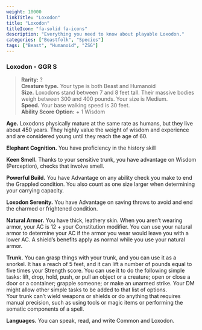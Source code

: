 ```yaml
---
weight: 10000
linkTitle: "Loxodon"
title: "Loxodon"
titleIcon: "fa-solid fa-icons"
description: "Everything you need to know about playable Loxodon."
categories: ["Beastfolk", "Species"]
tags: ["Beast", "Humanoid", "ZSG"]
---
```


### Loxodon - GGR S

> **Rarity:** ?  
> **Creature type.** Your type is both Beast and Humanoid  
> **Size.** Loxodons stand between 7 and 8 feet tall. Their massive bodies weigh between 300 and 400 pounds. Your size is Medium.  
> **Speed.** Your base walking speed is 30 feet.  
> **Ability Score Option:** \+ 1 Wisdom

**Age.** Loxodons physically mature at the same rate as humans, but they live about 450 years. They highly value the weight of wisdom and experience and are considered young until they reach the age of 60\.

**Elephant Cognition.** You have proficiency in the history skill

**Keen Smell.** Thanks to your sensitive trunk, you have advantage on Wisdom (Perception), checks that involve smell.

**Powerful Build.** You have Advantage on any ability check you make to end the Grappled condition. You also count as one size larger when determining your carrying capacity.

**Loxodon Serenity.** You have Advantage on saving throws to avoid and end the charmed or frightened condition.

**Natural Armor.** You have thick, leathery skin. When you aren’t wearing armor, your AC is 12 \+ your Constitution modifier. You can use your natural armor to determine your AC if the armor you wear would leave you with a lower AC. A shield’s benefits apply as normal while you use your natural armor.

**Trunk.** You can grasp things with your trunk, and you can use it as a snorkel. It has a reach of 5 feet, and it can lift a number of pounds equal to five times your Strength score. You can use it to do the following simple tasks: lift, drop, hold, push, or pull an object or a creature; open or close a door or a container; grapple someone; or make an unarmed strike. Your DM might allow other simple tasks to be added to that list of options.  
Your trunk can’t wield weapons or shields or do anything that requires manual precision, such as using tools or magic items or performing the somatic components of a spell.

**Languages.** You can speak, read, and write Common and Loxodon.
